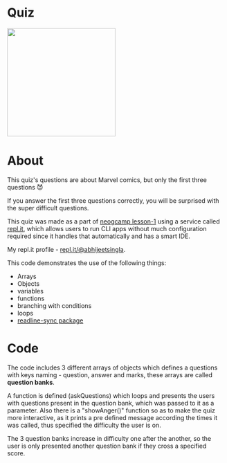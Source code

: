 # Quiz

[<img src = "https://repl.it/badge/github/abhijeetsingla/neogcamp-cli-project-2" alt text = "run on repl.it" width = "250" />](https://replit.com/@AbhijeetSingla/neogcamp-cli-project-2?embed=1&output=1)

# About

This quiz's questions are about Marvel comics, but only the first three questions 😈

If you answer the first three questions correctly, you will be surprised with the super difficult questions.

This quiz was made as a part of [neogcamp lesson-1](https://neog.camp/guide/lesson-one) using a service called [repl.it](https://repl.it), which allows users to run CLI apps without much configuration required since it handles that automatically and has a smart IDE.

My repl.it profile - [repl.it/@abhijeetsingla](https://repl.it/@abhijeetsingla).

This code demonstrates the use of the following things: 
- Arrays
- Objects
- variables
- functions
- branching with conditions
- loops
- [readline-sync package](https://www.npmjs.com/package/readline-sync)

# Code
The code includes 3 different arrays of objects which defines a questions with keys naming - question, answer and marks, these arrays are called **question banks**.

A function is defined (askQuestions) which loops and presents the users with questions present in the question bank, which was passed to it as a parameter. Also there is a "showAnger()" function so as to make the quiz more interactive, as it prints a pre defined message according the times it was called, thus specified the difficulty the user is on.

The 3 question banks increase in difficulty one after the another, so the user is only presented another question bank if they cross a specified score. 
